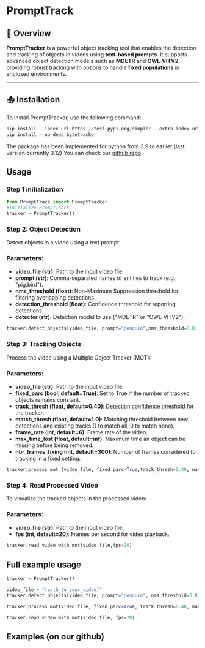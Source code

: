 # **PromptTrack**
## 📄 **Overview**
**PromptTracker** is a powerful object tracking tool that enables the detection and tracking of objects in videos using **text-based  prompts**. It supports advanced object detection models such as **MDETR** and **OWL-VITV2**, providing robust tracking with options to handle **fixed populations** in enclosed environments.

---

## 📥 **Installation**

To install PromptTracker, use the following command:

```python
pip install --index-url https://test.pypi.org/simple/ --extra-index-url https://pypi.org/simple/ PromptTrack (version test)
pip install --no-deps bytetracker
```




The package has been implemented for python from 3.9 to earlier (last version currently 3.12)
You can check our [github repo](https://github.com/ngobibibnbe/PromptTrack)


## Usage

### Step 1 initialization
```python
from PromptTrack import PromptTracker
#initialize PromptTrack
tracker = PromptTracker()
```

### Step 2: Object Detection

Detect objects in a video using a text prompt:

### Parameters:
- **video_file (str)**: Path to the input video file.
- **prompt (str)**: Comma-separated names of entities to track (e.g., "pig,bird").
- **nms_threshold (float)**: Non-Maximum Suppression threshold for filtering overlapping detections.
- **detection_threshold (float)**: Confidence threshold for reporting detections.
- **detector (str)**: Detection model to use ("MDETR" or "OWL-VITV2").

```python
tracker.detect_objects(video_file, prompt="penguin",nms_threshold=0.8, detection_threshold=0.3 ,detector="OWL-VITV2")
```


### Step 3: Tracking Objects

Process the video using a Multiple Object Tracker (MOT):

### Parameters:
- **video_file (str)**: Path to the input video file.
- **fixed_parc (bool, default=True)**: Set to True if the number of tracked objects remains constant.
- **track_thresh (float, default=0.40)**: Detection confidence threshold for the tracker.
- **match_thresh (float, default=1.0)**: Matching threshold between new detections and existing tracks (1 to match all, 0 to match none).
- **frame_rate (int, default=6)**: Frame rate of the video.
- **max_time_lost (float, default=inf)**: Maximum time an object can be missing before being removed.
- **nbr_frames_fixing (int, default=300)**: Number of frames considered for tracking in a fixed setting.


```python
tracker.process_mot (video_file, fixed_parc=True,track_thresh=0.40, match_thresh=0.8, frame_rate=25,max_time_lost=float('inf'),nbr_frames_fixing=800)
```


### Step 4: Read Processed Video

To visualize the tracked objects in the processed video:

### Parameters:
- **video_file (str)**: Path to the input video file.
- **fps (int, default=20)**: Frames per second for video playback.

```python
tracker.read_video_with_mot(video_file,fps=20)
```
## Full example usage 

```python
tracker = PromptTracker()

video_file = "[path_to_your_video]"
tracker.detect_objects(video_file, prompt="penguin", nms_threshold=0.8, detection_threshold=0.3, detector="OWL-VITV2")

tracker.process_mot(video_file, fixed_parc=True, track_thresh=0.40, match_thresh=1, frame_rate=25, max_time_lost=float('inf'), nbr_frames_fixing=800)

tracker.read_video_with_mot(video_file, fps=20)
```

## Examples (on our github)


